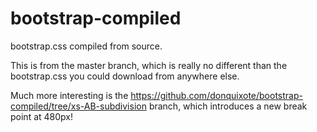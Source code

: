 bootstrap-compiled
==================

bootstrap.css compiled from source.

This is from the master branch, which is really no different than the bootstrap.css you could download from anywhere else.

Much more interesting is the https://github.com/donquixote/bootstrap-compiled/tree/xs-AB-subdivision branch, which introduces a new break point at 480px!
